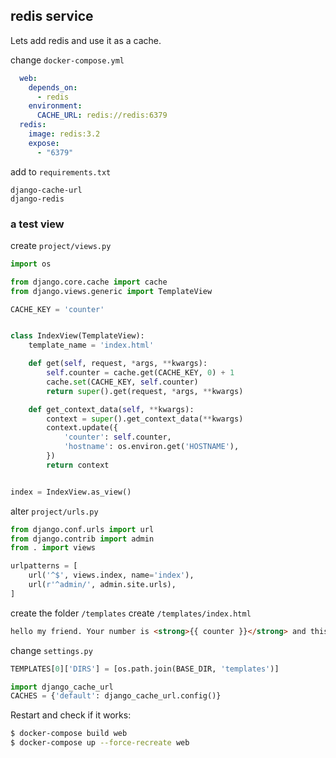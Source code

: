 ## redis service

Lets add redis and use it as a cache.

change ``docker-compose.yml``

```yaml
  web:
    depends_on:
      - redis
    environment:
      CACHE_URL: redis://redis:6379
  redis:
    image: redis:3.2
    expose:
      - "6379"
```

add to ``requirements.txt``

```
django-cache-url
django-redis
```

### a test view

create ``project/views.py``

```python
import os

from django.core.cache import cache
from django.views.generic import TemplateView

CACHE_KEY = 'counter'


class IndexView(TemplateView):
    template_name = 'index.html'

    def get(self, request, *args, **kwargs):
        self.counter = cache.get(CACHE_KEY, 0) + 1
        cache.set(CACHE_KEY, self.counter)
        return super().get(request, *args, **kwargs)

    def get_context_data(self, **kwargs):
        context = super().get_context_data(**kwargs)
        context.update({
            'counter': self.counter,
            'hostname': os.environ.get('HOSTNAME'),
        })
        return context


index = IndexView.as_view()
```

alter ``project/urls.py``

```python
from django.conf.urls import url
from django.contrib import admin
from . import views

urlpatterns = [
    url('^$', views.index, name='index'),
    url(r'^admin/', admin.site.urls),
]
```

create the folder ``/templates`` create ``/templates/index.html``

```html
hello my friend. Your number is <strong>{{ counter }}</strong> and this request has been served by host <pre>{{ hostname }}</pre>.
```

change ``settings.py``

```python
TEMPLATES[0]['DIRS'] = [os.path.join(BASE_DIR, 'templates')]

import django_cache_url
CACHES = {'default': django_cache_url.config()}
```

Restart and check if it works:

```bash
$ docker-compose build web
$ docker-compose up --force-recreate web
```


